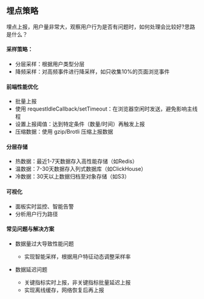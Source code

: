 
## 埋点策略

埋点上报，用户量非常大，观察用户行为是否有问题时，如何处理会比较好?思路是什么？

#### 采样策略：
- 分层采样：根据用户类型分层
- 降频采样：对高频事件进行降采样，如只收集10%的页面浏览事件

#### 前端性能优化
- 批量上报
- 使用 requestIdleCallback/setTimeout：在浏览器空闲时发送，避免影响主线程
- 设置上报阈值：达到特定条件（数量/时间）再触发上报
- 压缩数据：使用 gzip/Brotli 压缩上报数据

#### 分层存储
- 热数据：最近1-7天数据存入高性能存储（如Redis）
- 温数据：7-30天数据存入列式数据库（如ClickHouse）
- 冷数据：30天以上数据归档至对象存储（如S3）

#### 可视化
- 面板实时监控、智能告警
- 分析用户行为路径

#### 常见问题与解决方案
- 数据量过大导致性能问题
    - 实现智能采样，根据用户特征动态调整采样率

- 数据延迟问题
    - 关键指标实时上报，非关键指标批量延迟上报
    - 实现离线缓存，网络恢复后再上报